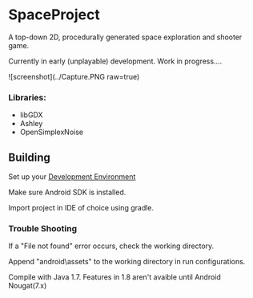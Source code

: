 # SpaceProject
A top-down 2D, procedurally generated space exploration and shooter game.

Currently in early (unplayable) development. 
Work in progress....

![screenshot](../Capture.PNG raw=true)

### Libraries: 
- libGDX
- Ashley
- OpenSimplexNoise


## Building
Set up your [Development Environment](https://github.com/libgdx/libgdx/wiki/Setting-up-your-Development-Environment-%28Eclipse%2C-Intellij-IDEA%2C-NetBeans%29)

Make sure Android SDK is installed.

Import project in IDE of choice using gradle.

### Trouble Shooting
If a "File not found" error occurs, check the working directory.

Append "android\assets" to the working directory in run configurations.

Compile with Java 1.7. Features in 1.8 aren't avaible until Android Nougat(7.x)
